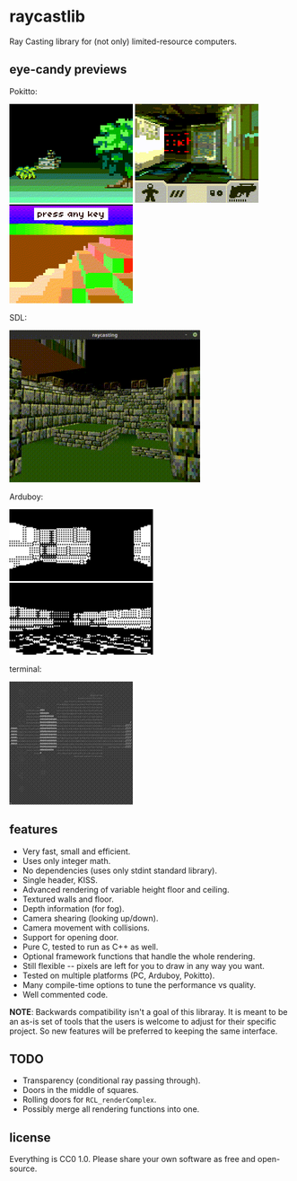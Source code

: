 # raycastlib

Ray Casting library for (not only) limited-resource computers.

eye-candy previews
------------------

Pokitto:

![](/media/pokitto1.gif)
![](/media/pokitto2.gif)
![](/media/pokitto3.gif)

SDL:

![](/media/sdl.gif)

Arduboy:

![](/media/arduboy.gif)
![](/media/arduboy2.gif)

terminal:

![](/media/terminal.gif)

features
--------

- Very fast, small and efficient.
- Uses only integer math.
- No dependencies (uses only stdint standard library).
- Single header, KISS.
- Advanced rendering of variable height floor and ceiling.
- Textured walls and floor.
- Depth information (for fog).
- Camera shearing (looking up/down).
- Camera movement with collisions.
- Support for opening door.
- Pure C, tested to run as C++ as well.
- Optional framework functions that handle the whole rendering.
- Still flexible -- pixels are left for you to draw in any way you want.
- Tested on multiple platforms (PC, Arduboy, Pokitto).
- Many compile-time options to tune the performance vs quality.
- Well commented code.

**NOTE**: Backwards compatibility isn't a goal of this libraray. It is meant to
be an as-is set of tools that the users is welcome to adjust for their
specific project. So new features will be preferred to keeping the same
interface.

TODO
----

- Transparency (conditional ray passing through).
- Doors in the middle of squares.
- Rolling doors for `RCL_renderComplex`.
- Possibly merge all rendering functions into one.

license
-------

Everything is CC0 1.0. Please share your own software as free and open-source.